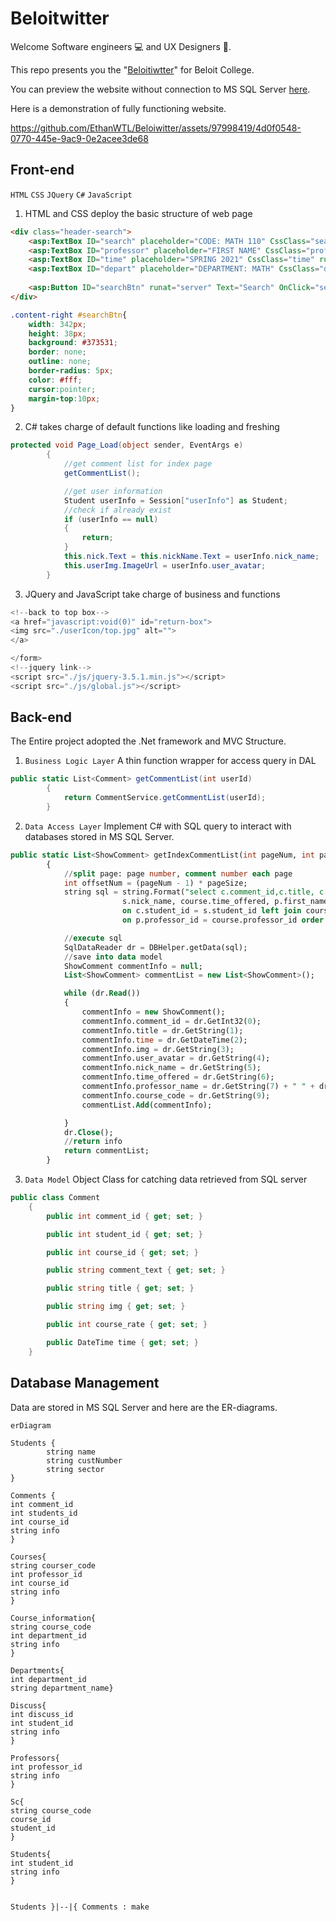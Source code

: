 # Beloitwitter
Welcome Software engineers :computer: and UX Designers :iphone:.

This repo presents you the "[Beloitiwtter](https://github.com/EthanWTL/Beloiwitter)" for Beloit College.

You can preview the website without connection to MS SQL Server [here](https://ethanwtl.github.io/Beloiwitter/).

Here is a demonstration of fully functioning website. 

https://github.com/EthanWTL/Beloiwitter/assets/97998419/4d0f0548-0770-445e-9ac9-0e2acee3de68

## Front-end
```HTML``` ```CSS``` ```JQuery``` ```C#``` ```JavaScript```

1. HTML and CSS deploy the basic structure of web page

```html
<div class="header-search">
    <asp:TextBox ID="search" placeholder="CODE: MATH 110" CssClass="search" runat="server"></asp:TextBox>
    <asp:TextBox ID="professor" placeholder="FIRST NAME" CssClass="professor" runat="server"></asp:TextBox>
    <asp:TextBox ID="time" placeholder="SPRING 2021" CssClass="time" runat="server"></asp:TextBox>
    <asp:TextBox ID="depart" placeholder="DEPARTMENT: MATH" CssClass="depart" runat="server"></asp:TextBox>               
                
    <asp:Button ID="searchBtn" runat="server" Text="Search" OnClick="searchBtn_Click" />
</div>
```

```css
.content-right #searchBtn{
    width: 342px;
    height: 38px;
    background: #373531;
    border: none;
    outline: none;
    border-radius: 5px;
    color: #fff;
    cursor:pointer;
    margin-top:10px;
}
```

2. C# takes charge of default functions like loading and freshing

```c#
protected void Page_Load(object sender, EventArgs e)
        {
            //get comment list for index page
            getCommentList();

            //get user information
            Student userInfo = Session["userInfo"] as Student;
            //check if already exist
            if (userInfo == null)
            {
                return;
            }
            this.nick.Text = this.nickName.Text = userInfo.nick_name;
            this.userImg.ImageUrl = userInfo.user_avatar;
        }
```

3. JQuery and JavaScript take charge of business and functions

```javascript
<!--back to top box-->
<a href="javascript:void(0)" id="return-box">
<img src="./userIcon/top.jpg" alt="">
</a>

</form>
<!--jquery link-->
<script src="./js/jquery-3.5.1.min.js"></script>
<script src="./js/global.js"></script>
```

## Back-end
The Entire project adopted the .Net framework and MVC Structure. 
1. ```Business Logic Layer``` A thin function wrapper for access query in DAL

``` c#
public static List<Comment> getCommentList(int userId)
        {
            return CommentService.getCommentList(userId);
        }
```

2. ```Data Access Layer```
Implement C# with SQL query to interact with databases stored in MS SQL Server.

``` sql
public static List<ShowComment> getIndexCommentList(int pageNum, int pageSize)
        {
            //split page: page number, comment number each page
            int offsetNum = (pageNum - 1) * pageSize;
            string sql = string.Format("select c.comment_id,c.title, c.time, c.img, s.user_avatar,
                         s.nick_name, course.time_offered, p.first_name, p.last_name, course.course_code from comment c left join student s
                         on c.student_id = s.student_id left join course on course.course_id = c.course_id left join professor p
                         on p.professor_id = course.professor_id order by time desc offset {0} rows fetch next {1} rows only", offsetNum, pageSize);

            //execute sql
            SqlDataReader dr = DBHelper.getData(sql);
            //save into data model
            ShowComment commentInfo = null;
            List<ShowComment> commentList = new List<ShowComment>();

            while (dr.Read())
            {
                commentInfo = new ShowComment();
                commentInfo.comment_id = dr.GetInt32(0);
                commentInfo.title = dr.GetString(1);
                commentInfo.time = dr.GetDateTime(2);
                commentInfo.img = dr.GetString(3);
                commentInfo.user_avatar = dr.GetString(4);
                commentInfo.nick_name = dr.GetString(5);
                commentInfo.time_offered = dr.GetString(6);
                commentInfo.professor_name = dr.GetString(7) + " " + dr.GetString(8);
                commentInfo.course_code = dr.GetString(9);
                commentList.Add(commentInfo);

            }
            dr.Close();
            //return info
            return commentList;
        }
```

3. ```Data Model``` Object Class for catching data retrieved from SQL server

```c#
public class Comment
    {
        public int comment_id { get; set; }

        public int student_id { get; set; }

        public int course_id { get; set; }

        public string comment_text { get; set; }

        public string title { get; set; }

        public string img { get; set; }

        public int course_rate { get; set; }

        public DateTime time { get; set; }
    }
```

## Database Management
Data are stored in MS SQL Server and here are the ER-diagrams.

```mermaid
erDiagram

Students {
        string name
        string custNumber
        string sector
}

Comments {
int comment_id
int students_id
int course_id
string info
}

Courses{
string courser_code
int professor_id
int course_id
string info
}

Course_information{
string course_code
int department_id
string info
}

Departments{
int department_id
string department_name}

Discuss{
int discuss_id
int student_id
string info
}

Professors{
int professor_id
string info
}

Sc{
string course_code
course_id
student_id
}

Students{
int student_id
string info
}


Students }|--|{ Comments : make


```
